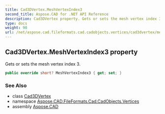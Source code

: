 ```yaml
---
title: Cad3DVertex.MeshVertexIndex3
second_title: Aspose.CAD for .NET API Reference
description: Cad3DVertex property. Gets or sets the mesh vertex index 3
type: docs
weight: 90
url: /net/aspose.cad.fileformats.cad.cadobjects.vertices/cad3dvertex/meshvertexindex3/
---
```

## Cad3DVertex.MeshVertexIndex3 property

Gets or sets the mesh vertex index 3.

```csharp
public override short? MeshVertexIndex3 { get; set; }
```

### See Also

* class [Cad3DVertex](../)
* namespace [Aspose.CAD.FileFormats.Cad.CadObjects.Vertices](../../cad3dvertex/)
* assembly [Aspose.CAD](../../../)


